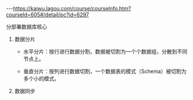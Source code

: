---https://kaiwu.lagou.com/course/courseInfo.htm?courseId=605#/detail/pc?id=6297

分部署数据库核心

1. 数据分片

   - 水平分片：按行进行数据分割，数据被切割为一个个数据组，分散到不同节点上。

   - 垂直分片：按列进行数据切割，一个数据表的模式（Schema）被切割为多个小的模式。

2. 数据同步